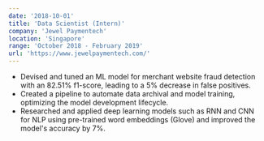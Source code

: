 ```yaml
---
date: '2018-10-01'
title: 'Data Scientist (Intern)'
company: 'Jewel Paymentech'
location: 'Singapore'
range: 'October 2018 - February 2019'
url: 'https://www.jewelpaymentech.com/'
---
```


- Devised and tuned an ML model for merchant website fraud detection with an 82.51% f1-score, leading to a 5% decrease in false positives.
- Created a pipeline to automate data archival and model training, optimizing the model development lifecycle.
- Researched and applied deep learning models such as RNN and CNN for NLP using pre-trained word embeddings (Glove) and improved the model's accuracy by 7%.
